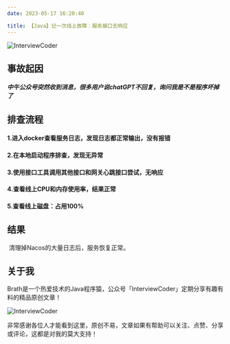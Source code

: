 ```yaml
---
date: 2023-05-17 16:20:40

title: 【Java】记一次线上故障：服务接口无响应
---
```


![InterviewCoder](https://brath4.oss-cn-shenzhen.aliyuncs.com/picgo/%E6%89%AB%E7%A0%81_%E6%90%9C%E7%B4%A2%E8%81%94%E5%90%88%E4%BC%A0%E6%92%AD%E6%A0%B7%E5%BC%8F-%E6%A0%87%E5%87%86%E8%89%B2%E7%89%88.png)



## 事故起因

##### 		中午公众号突然收到消息，很多用户说chatGPT不回复，询问我是不是程序坏掉了



## 排查流程

#### 	1.进入docker查看服务日志，发现日志都正常输出，没有报错

#### 	2.在本地启动程序排查，发现无异常

#### 	3.使用接口工具调用其他接口和网关心跳接口尝试，无响应

#### 	4.查看线上CPU和内存使用率，结果正常

#### 	5.查看线上磁盘：占用100%



## 结果

​	清理掉Nacos的大量日志后，服务恢复正常。





## 关于我

Brath是一个热爱技术的Java程序猿，公众号「InterviewCoder」定期分享有趣有料的精品原创文章！

![InterviewCoder](https://brath4.oss-cn-shenzhen.aliyuncs.com/picgo/%E4%BA%8C%E7%BB%B4%E7%A0%81plus.png)

非常感谢各位人才能看到这里，原创不易，文章如果有帮助可以关注、点赞、分享或评论，这都是对我的莫大支持！